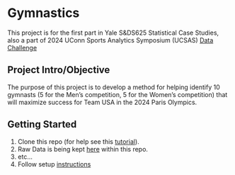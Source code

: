 # Gymnastics
This project is for the first part in Yale S&DS625 Statistical Case Studies, also a part of 2024 UConn Sports Analytics Symposium (UCSAS) [Data Challenge](https://statds.org/events/ucsas2024/challenge.html)

## Project Intro/Objective
The purpose of this project is to develop a method for helping identify 10 gymnasts (5 for the Men’s competition, 5 for the Women’s competition) that will maximize success for Team USA in the 2024 Paris Olympics.

## Getting Started

1. Clone this repo (for help see this [tutorial](https://help.github.com/articles/cloning-a-repository/)).
2. Raw Data is being kept [here](https://github.com/RachelGuan2000/Yale-SDS625-Case-Studies/tree/main/data) within this repo.
3. etc...
4. Follow setup [instructions](https://github.com/RachelGuan2000/Yale-SDS625-Case-Studies/blob/main/readme.Rmd)

